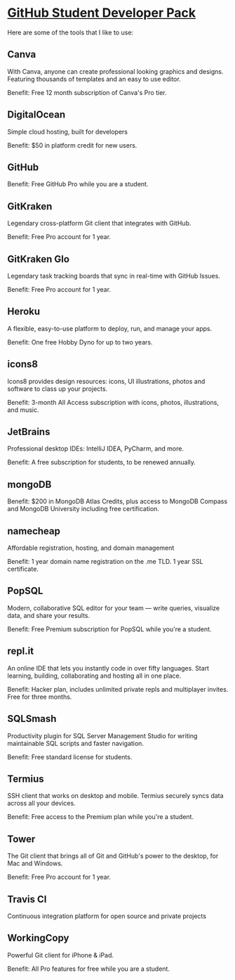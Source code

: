 # [GitHub Student Developer Pack](https://education.github.com/pack)

Here are some of the tools that I like to use:

## Canva

With Canva, anyone can create professional looking graphics and designs. Featuring thousands of templates and an easy to use editor.

Benefit: Free 12 month subscription of Canva's Pro tier.

## DigitalOcean

Simple cloud hosting, built for developers

Benefit: \$50 in platform credit for new users.

## GitHub

Benefit: Free GitHub Pro while you are a student.

## GitKraken

Legendary cross-platform Git client that integrates with GitHub.

Benefit: Free Pro account for 1 year.

## GitKraken Glo

Legendary task tracking boards that sync in real-time with GitHub Issues.

Benefit: Free Pro account for 1 year.

## Heroku

A flexible, easy-to-use platform to deploy, run, and manage your apps.

Benefit: One free Hobby Dyno for up to two years.

## icons8

Icons8 provides design resources: icons, UI illustrations, photos and software to class up your projects.

Benefit: 3-month All Access subscription with icons, photos, illustrations, and music.

## JetBrains

Professional desktop IDEs: IntelliJ IDEA, PyCharm, and more.

Benefit: A free subscription for students, to be renewed annually.

## mongoDB

Benefit: \$200 in MongoDB Atlas Credits, plus access to MongoDB Compass and MongoDB University including free certification.

## namecheap

Affordable registration, hosting, and domain management

Benefit: 1 year domain name registration on the .me TLD. 1 year SSL certificate.

## PopSQL

Modern, collaborative SQL editor for your team — write queries, visualize data, and share your results.

Benefit: Free Premium subscription for PopSQL while you're a student.

## repl.it

An online IDE that lets you instantly code in over fifty languages. Start learning, building, collaborating and hosting all in one place.

Benefit: Hacker plan, includes unlimited private repls and multiplayer invites. Free for three months.

## SQLSmash

Productivity plugin for SQL Server Management Studio for writing maintainable SQL scripts and faster navigation.

Benefit: Free standard license for students.

## Termius

SSH client that works on desktop and mobile. Termius securely syncs data across all your devices.

Benefit: Free access to the Premium plan while you're a student.

## Tower

The Git client that brings all of Git and GitHub's power to the desktop, for Mac and Windows.

Benefit: Free Pro account for 1 year.

## Travis CI

Continuous integration platform for open source and private projects

## WorkingCopy

Powerful Git client for iPhone & iPad.

Benefit: All Pro features for free while you are a student.
